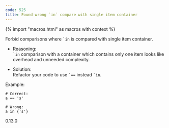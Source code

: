 ```yaml
---
code: 525
title: Found wrong `in` compare with single item container
---
```


{% import "macros.html" as macros with context %}

Forbid comparisons where `` `in `` is compared with single item
container.

  - Reasoning:  
    `` `in `` comparison with a container which contains only one item
    looks like overhead and unneeded complexity.

  - Solution:  
    Refactor your code to use `` `== `` instead `` `in ``.

Example:

    # Correct:
    a == 's'
    
    # Wrong:
    a in {'s'}

<div class="versionadded">

0.13.0

</div>